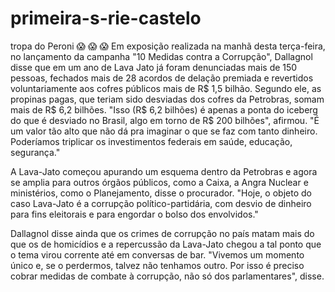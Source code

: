 # primeira-s-rie-castelo
tropa do Peroni 😱 😱 😱
Em exposição realizada na manhã desta terça-feira, no lançamento da campanha "10 Medidas contra a Corrupção", Dallagnol disse que em um ano de Lava Jato já foram denunciadas mais de 150 pessoas, fechados mais de 28 acordos de delação premiada e revertidos voluntariamente aos cofres públicos mais de R$ 1,5 bilhão. Segundo ele, as propinas pagas, que teriam sido desviadas dos cofres da Petrobras, somam mais de R$ 6,2 bilhões. "Isso (R$ 6,2 bilhões) é apenas a ponta do iceberg do que é desviado no Brasil, algo em torno de R$ 200 bilhões", afirmou. "É um valor tão alto que não dá pra imaginar o que se faz com tanto dinheiro. Poderíamos triplicar os investimentos federais em saúde, educação, segurança."

A Lava-Jato começou apurando um esquema dentro da Petrobras e agora se amplia para outros órgãos públicos, como a Caixa, a Angra Nuclear e ministérios, como o Planejamento, disse o procurador. "Hoje, o objeto do caso Lava-Jato é a corrupção político-partidária, com desvio de dinheiro para fins eleitorais e para engordar o bolso dos envolvidos."

Dallagnol disse ainda que os crimes de corrupção no país matam mais do que os de homicídios e a repercussão da Lava-Jato chegou a tal ponto que o tema virou corrente até em conversas de bar. "Vivemos um momento único e, se o perdermos, talvez não tenhamos outro. Por isso é preciso cobrar medidas de combate à corrupção, não só dos parlamentares", disse.
